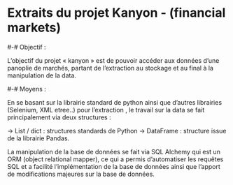 # Extraits du projet Kanyon - (financial markets)



#-# Objectif : 

L’objectif du projet « kanyon » est de pouvoir accéder aux données d’une panoplie de marchés, partant de l’extraction au stockage et au final à la manipulation de la data.


#-# Moyens : 

En se basant sur la librairie standard de python ainsi que d’autres librairies (Selenium, XML etree..) pour l’extraction , le travail sur la data se fait principalement via deux structures :

  -> List / dict : structures standards de Python
  -> DataFrame : structure issue de la librairie Pandas.

La manipulation de la base de données se fait via SQL Alchemy qui est un ORM (object relational mapper), ce qui a permis d’automatiser les requêtes SQL et a facilité l’implémentation de la base de données ainsi que l’apport de modifications majeures sur la base de données.
